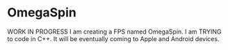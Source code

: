 # OmegaSpin
WORK IN PROGRESS
I am creating a FPS named OmegaSpin. I am TRYING to code in C++. It will be eventually coming to Apple and Android devices.
